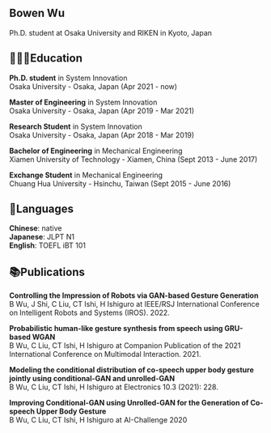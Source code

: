 
## Bowen Wu
Ph.D. student at Osaka University and RIKEN in Kyoto, Japan

## 👩🏼‍🎓Education
**Ph.D. student** in System Innovation\
Osaka University - Osaka, Japan (Apr 2021 - now)

**Master of Engineering** in System Innovation\
Osaka University - Osaka, Japan (Apr 2019 - Mar 2021)

**Research Student** in System Innovation\
Osaka University - Osaka, Japan (Apr 2018 - Mar 2019)

**Bachelor of Engineering** in Mechanical Engineering\
Xiamen University of Technology - Xiamen, China (Sept 2013 - June 2017)

**Exchange Student** in Mechanical Engineering\
Chuang Hua University - Hsinchu, Taiwan (Sept 2015 - June 2016)

## 💬Languages
**Chinese**: native\
**Japanese**: JLPT N1\
**English**: TOEFL iBT 101

## 📚Publications
**Controlling the Impression of Robots via GAN-based Gesture Generation**\
B Wu, J Shi, C Liu, CT Ishi, H Ishiguro at IEEE/RSJ International Conference on Intelligent Robots and Systems (IROS). 2022.

**Probabilistic human-like gesture synthesis from speech using GRU-based WGAN**\
B Wu, C Liu, CT Ishi, H Ishiguro at Companion Publication of the 2021 International Conference on Multimodal Interaction. 2021.

**Modeling the conditional distribution of co-speech upper body gesture jointly using conditional-GAN and unrolled-GAN**\
B Wu, C Liu, CT Ishi, H Ishiguro at Electronics 10.3 (2021): 228.

**Improving Conditional-GAN using Unrolled-GAN for the Generation of Co-speech Upper Body Gesture**\
B Wu, C Liu, CT Ishi, H Ishiguro at AI-Challenge 2020
